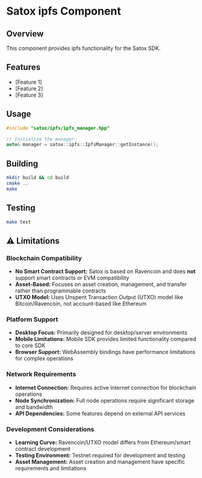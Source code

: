 # Satox ipfs Component

## Overview
This component provides ipfs functionality for the Satox SDK.

## Features
- [Feature 1]
- [Feature 2]
- [Feature 3]

## Usage
```cpp
#include "satox/ipfs/ipfs_manager.hpp"

// Initialize the manager
auto& manager = satox::ipfs::IpfsManager::getInstance();
```

## Building
```bash
mkdir build && cd build
cmake ..
make
```

## Testing
```bash
make test
```

## ⚠️ Limitations

### **Blockchain Compatibility**

- **No Smart Contract Support:** Satox is based on Ravencoin and does **not** support smart contracts or EVM compatibility
- **Asset-Based:** Focuses on asset creation, management, and transfer rather than programmable contracts
- **UTXO Model:** Uses Unspent Transaction Output (UTXO) model like Bitcoin/Ravencoin, not account-based like Ethereum

### **Platform Support**

- **Desktop Focus:** Primarily designed for desktop/server environments
- **Mobile Limitations:** Mobile SDK provides limited functionality compared to core SDK
- **Browser Support:** WebAssembly bindings have performance limitations for complex operations

### **Network Requirements**

- **Internet Connection:** Requires active internet connection for blockchain operations
- **Node Synchronization:** Full node operations require significant storage and bandwidth
- **API Dependencies:** Some features depend on external API services

### **Development Considerations**

- **Learning Curve:** Ravencoin/UTXO model differs from Ethereum/smart contract development
- **Testing Environment:** Testnet required for development and testing
- **Asset Management:** Asset creation and management have specific requirements and limitations

